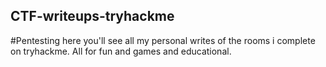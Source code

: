 ## CTF-writeups-tryhackme
#Pentesting
here you'll see all my personal writes of the rooms i complete on tryhackme. All for fun and games and educational. 
